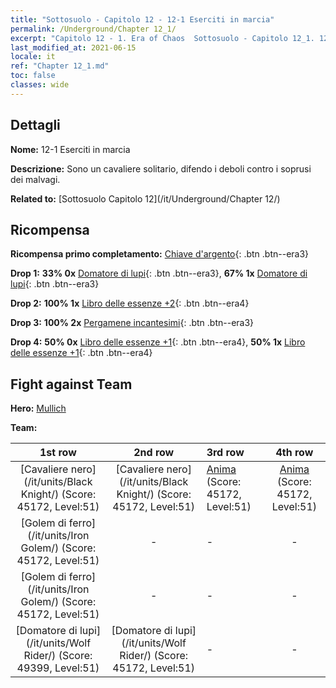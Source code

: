 ```yaml
---
title: "Sottosuolo - Capitolo 12 - 12-1 Eserciti in marcia"
permalink: /Underground/Chapter 12_1/
excerpt: "Capitolo 12 - 1. Era of Chaos  Sottosuolo - Capitolo 12_1. 12-1 Eserciti in marcia"
last_modified_at: 2021-06-15
locale: it
ref: "Chapter 12_1.md"
toc: false
classes: wide
---
```


## Dettagli

 **Nome:** 12-1 Eserciti in marcia

 **Descrizione:** Sono un cavaliere solitario, difendo i deboli contro i soprusi dei malvagi.

 **Related to:** [Sottosuolo Capitolo 12](/it/Underground/Chapter 12/)

## Ricompensa

 **Ricompensa primo completamento:** [Chiave d'argento](/ItemsIT/con_693/){: .btn .btn--era3}

 **Drop 1:** **33% 0x** [Domatore di lupi](/ItemsIT/unt_218/){: .btn .btn--era3}, **67% 1x** [Domatore di lupi](/ItemsIT/unt_218/){: .btn .btn--era3}

 **Drop 2:** **100% 1x** [Libro delle essenze +2](/ItemsIT/mat_53/){: .btn .btn--era4}

 **Drop 3:** **100% 2x** [Pergamene incantesimi](/ItemsIT/con_694/){: .btn .btn--era3}

 **Drop 4:** **50% 0x** [Libro delle essenze +1](/ItemsIT/mat_46/){: .btn .btn--era4}, **50% 1x** [Libro delle essenze +1](/ItemsIT/mat_46/){: .btn .btn--era4}


## Fight against Team
 **Hero:** [Mullich](/it/heroes/Mullich/)

 **Team:**


  | 1st row | 2nd row | 3rd row | 4th row |
  |:----:|:----:|:----|:----:|
  | [Cavaliere nero](/it/units/Black Knight/) (Score: 45172, Level:51)  | [Cavaliere nero](/it/units/Black Knight/) (Score: 45172, Level:51)  | [Anima](/it/units/Wight/) (Score: 45172, Level:51)  | [Anima](/it/units/Wight/) (Score: 45172, Level:51)  |
  | [Golem di ferro](/it/units/Iron Golem/) (Score: 45172, Level:51)  | - | - | - |
  | [Golem di ferro](/it/units/Iron Golem/) (Score: 45172, Level:51)  | - | - | - |
  | [Domatore di lupi](/it/units/Wolf Rider/) (Score: 49399, Level:51)  | [Domatore di lupi](/it/units/Wolf Rider/) (Score: 45172, Level:51)  | - | - |


